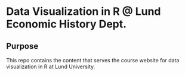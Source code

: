 # Data Visualization in R @ Lund Economic History Dept.

## Purpose

This repo contains the content that serves the course website for data visualization in R at Lund University.